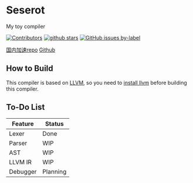 # Seserot

My toy compiler

[![Contributors](https://img.shields.io/github/contributors/zly2006/Seserot)](https://github.com/zly2006/Seserot/graphs/contributors)
[![github stars](https://img.shields.io/github/stars/zly2006/Seserot)](https://github.com/zly2006/Seserot/stargazers)
[![GitHub issues by-label](https://img.shields.io/github/issues/zly2006/Seserot)](https://github.com/zly2006/Seserot/issues?q=is%3Aissue+is%3Aopen)

[国内加速repo](https://gitee.com/zhaoliyan/Seserot)
[Github](https://github.com/zly2006/Seserot)

## How to Build

This compiler is based on [LLVM](https://llvm.org), so you need to [install llvm](https://llvm.org/docs/CMake.html)
before building this compiler.

## To-Do List

| Feature  | Status   |
|----------|----------|
| Lexer    | Done     |
| Parser   | WIP      |
| AST      | WIP      |
| LLVM IR  | WIP      |
| Debugger | Planning |
